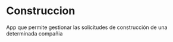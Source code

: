 # Construccion
App que permite gestionar las solicitudes de construcción de una determinada compañia
